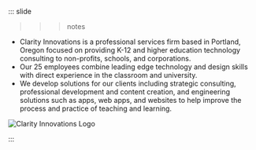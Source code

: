 
::: slide

>>> notes
  - Clarity Innovations is a professional services firm based in Portland, Oregon focused on providing K-12 and higher education technology consulting to non-profits, schools, and corporations.
  - Our 25 employees combine leading edge technology and design skills with direct experience in the classroom and university.
  - We develop solutions for our clients including strategic consulting, professional development and content creation, and engineering solutions such as apps, web apps, and websites to help improve the process and practice of teaching and learning.
>>>
>
![Clarity Innovations Logo](/content/images/cilogo.jpg)

:::
